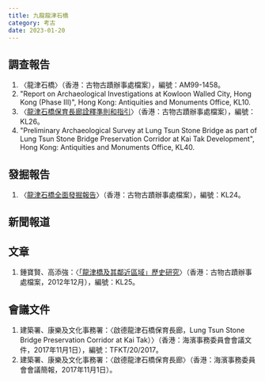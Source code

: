 ```yaml
---
title: 九龍龍津石橋
category: 考古
date: 2023-01-20
---
```

## 調查報告
1. 〈龍津石橋〉（香港：古物古蹟辦事處檔案），編號：AM99-1458。
2. "Report on Archaeological Investigations at Kowloon Walled City, Hong Kong (Phase Ⅲ)", Hong Kong: Antiquities and Monuments Office, KL10.
3. 〈[龍津石橋保育長廊詮釋準則和指引](https://www.amo.gov.hk/filemanager/amo/common/form/20130824_ltsb_preservation_corridor.pdf)〉（香港：古物古蹟辦事處檔案），編號：KL26。
4. "Preliminary Archaeological Survey at Lung Tsun Stone Bridge as part of Lung Tsun Stone Bridge Preservation Corridor at Kai Tak Development", Hong Kong: Antiquities and Monuments Office, KL40.
## 發掘報告
1. 〈[龍津石橋全面發掘報告](https://www.amo.gov.hk/filemanager/amo/common/form/Lung_Tsun_Stone_Bridge_Remnants.pdf)〉（香港：古物古蹟辦事處檔案），編號：KL24。
## 新聞報道
## 文章
1. 鍾寶賢、高添強：〈[「龍津橋及其鄰近區域」歷史研究](https://www.amo.gov.hk/filemanager/amo/common/form/research_ltsb_surrounding_final.pdf)〉（香港：古物古蹟辦事處檔案，2012年12月），編號：KL25。
## 會議文件
1. 建築署、康樂及文化事務署：〈啟德龍津石橋保育長廊，Lung Tsun Stone Bridge Preservation Corridor at Kai Tak）〉（香港：海濱事務委員會會議文件，2017年11月1日），編號：TFKT/20/2017。
2. 建築署、康樂及文化事務署：〈啟德龍津石橋保育長廊〉（香港：海濱事務委員會會議簡報，2017年11月1日）。